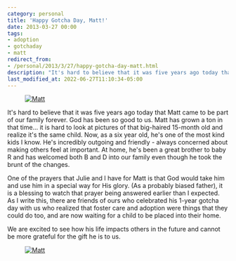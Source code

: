 ```yaml
---
category: personal
title: 'Happy Gotcha Day, Matt!'
date: 2013-03-27 00:00
tags:
- adoption
- gotchaday
- matt
redirect_from:
- /personal/2013/3/27/happy-gotcha-day-matt.html
description: "It's hard to believe that it was five years ago today that Matt came to be part of our family forever. God has been so good to us. Matt has grown a ton in that time... it is hard to look at pictures of that big-haired 15-month old and realize it's the same child."
last_modified_at: 2022-06-27T11:10:34-05:00
---
```

<figure class="align-center" style="width: 400px">
  <a href="{{ site.url }}{{ site.baseurl }}/images/FiveYearsAgoMatt.jpg"><img src="{{ site.url }}{{ site.baseurl }}/images/FiveYearsAgoMatt.jpg" alt="Matt"></a>
</figure>

It's hard to believe that it was five years ago today that Matt came to be part of our family forever. God has been so good to us. Matt has grown a ton in that time... it is hard to look at pictures of that big-haired 15-month old and realize it's the same child. Now, as a six year old, he's one of the most kind kids I know. He's incredibly outgoing and friendly - always concerned about making others feel at important. At home, he's been a great brother to baby R and has welcomed both B and D into our family even though he took the brunt of the changes.

One of the prayers that Julie and I have for Matt is that God would take him and use him in a special way for His glory. (As a probably biased father), it is a blessing to watch that prayer being answered earlier than I expected. As I write this, there are friends of ours who celebrated his 1-year gotcha day with us who realized that foster care and adoption were things that they could do too, and are now waiting for a child to be placed into their home.

We are excited to see how his life impacts others in the future and cannot be more grateful for the gift he is to us.

 <figure class="align-center" style="width: 400px">
  <a href="{{ site.url }}{{ site.baseurl }}/images/mattolder.jpg"><img src="{{ site.url }}{{ site.baseurl }}/images/mattolder.jpg" alt="Matt"></a>
</figure>
